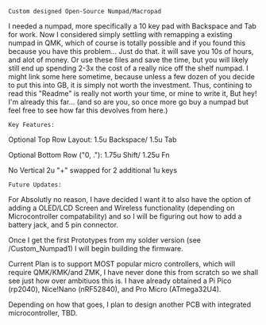 	Custom designed Open-Source Numpad/Macropad
I needed a numpad, more specifically a 10 key pad with Backspace and Tab for work. Now I considered simply settling with remapping a existing numpad in QMK, which of course is totally possible and if you found this because you have this problem... Just do that. it will save you 10s of hours, and alot of money. Or use these files and save the time, but you will likely still end up spending 2-3x the cost of a really nice off the shelf numpad. I might link some here sometime, because unless a few dozen of you decide to put this into GB, it is simply not worth the investment. Thus, contining to read this "Readme" is really not worth your time, or mine to write it, But hey! I'm already this far... (and so are you, so once more go buy a numpad but feel free to see how far this devolves from here.)

	Key Features: 
Optional Top Row Layout: 1.5u Backspace/ 1.5u Tab

Optional Bottom Row ("0, ."): 1.75u Shift/ 1.25u Fn

No Vertical 2u "+" swapped for 2 additional 1u keys

	Future Updates:
 For Absolutly no reason, I have decided I want it to also have the option of adding a OLED/LCD Screen and Wireless functionality (depending on Microcontroller compatability) and so I will be figuring out how to add a battery jack, and 5 pin connector. 
 
 Once I get the first Prototypes from my solder version (see /Custom_Numpad1) I will begin building the firmware.

 Current Plan is to support MOST popular micro controllers, which will require QMK/KMK/and ZMK, I have never done this from scratch so we shall see just how over ambitiuos this is. I have already obtained a Pi Pico (rp2040), Nice!Nano (nRF52840), and Pro Micro (ATmega32U4). 

 Depending on how that goes, I plan to design another PCB with integrated microcontroller, TBD. 
